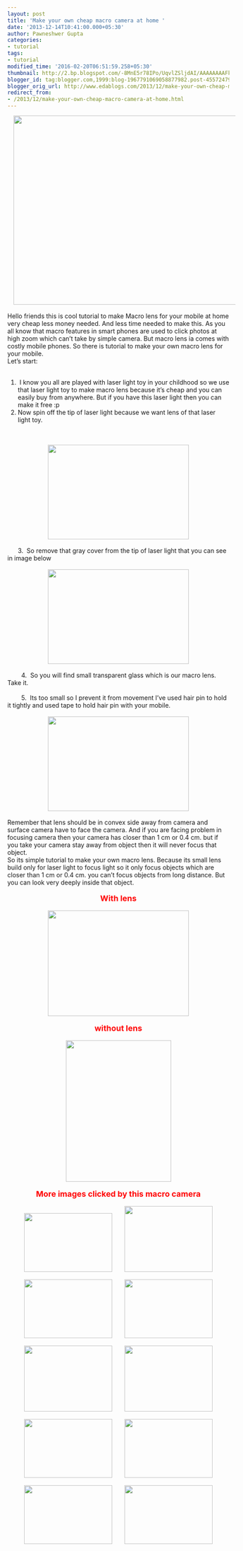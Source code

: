 ```yaml
---
layout: post
title: 'Make your own cheap macro camera at home '
date: '2013-12-14T10:41:00.000+05:30'
author: Pawneshwer Gupta
categories:
- tutorial
tags:
- tutorial
modified_time: '2016-02-20T06:51:59.258+05:30'
thumbnail: http://2.bp.blogspot.com/-8MnE5r78IPo/UqvlZSljdAI/AAAAAAAAFks/US04Xo_fkGQ/s72-c/pWb6Uh.jpg
blogger_id: tag:blogger.com,1999:blog-1967791069058877982.post-4557247939718351460
blogger_orig_url: http://www.edablogs.com/2013/12/make-your-own-cheap-macro-camera-at-home.html
redirect_from:
- /2013/12/make-your-own-cheap-macro-camera-at-home.html
---
```


<div dir="ltr" style="text-align: left;" trbidi="on"><div class="separator" style="clear: both; text-align: center;"><a href="http://2.bp.blogspot.com/-8MnE5r78IPo/UqvlZSljdAI/AAAAAAAAFks/US04Xo_fkGQ/s1600/pWb6Uh.jpg" imageanchor="1" style="margin-left: 1em; margin-right: 1em;"><img border="0" height="428" src="http://2.bp.blogspot.com/-8MnE5r78IPo/UqvlZSljdAI/AAAAAAAAFks/US04Xo_fkGQ/s640/pWb6Uh.jpg" width="640" /></a></div><div class="separator" style="clear: both; text-align: center;"><br /></div><div class="MsoNormal">Hello friends this is cool tutorial to make Macro lens for your mobile at home very cheap less money needed. And less time needed to make this. As you all know that macro features in smart phones are used to click photos at high zoom which can’t take by simple camera. But macro lens ia comes with costly mobile phones. So there is tutorial to make your own macro lens for your mobile.<o:p></o:p></div><div class="MsoNormal">Let’s start:<o:p></o:p></div><div class="MsoNormal"><br /></div><div class="separator" style="clear: both; text-align: center;"></div><div class="MsoNormal"></div><ol style="text-align: left;"><li>&nbsp;I know you all are played with laser light toy in your childhood so we use that laser light toy to make macro lens because it’s cheap and you can easily buy from anywhere. But if you have this laser light then you can make it free :p</li><li>Now spin off the tip of laser light because we want lens of that laser light toy.</li></ol><br /><div class="MsoNormal"><br /></div><div class="MsoNormal"><o:p></o:p></div><div class="separator" style="clear: both; text-align: center;"><a href="http://1.bp.blogspot.com/-A6bZ47spcmE/UqvlSCRDP4I/AAAAAAAAFjc/C11b_w2BuF8/s1600/06VQAh.jpg" imageanchor="1" style="margin-left: 1em; margin-right: 1em;"><img border="0" height="214" src="http://1.bp.blogspot.com/-A6bZ47spcmE/UqvlSCRDP4I/AAAAAAAAFjc/C11b_w2BuF8/s320/06VQAh.jpg" width="320" /></a></div><div class="separator" style="clear: both; text-align: center;"><br /></div><div class="MsoNormal" style="text-align: left;">&nbsp; &nbsp; &nbsp; 3. &nbsp;So remove that gray cover from the tip of laser light that you can see in image below</div><div class="MsoNormal"><o:p></o:p></div><div class="MsoNormal"><br /></div><div class="separator" style="clear: both; text-align: center;"><a href="http://1.bp.blogspot.com/-kU-Vq1GbPoY/UqvlSCkyWPI/AAAAAAAAFjY/VnZ2NiucQkg/s1600/1ylZjh.jpg" imageanchor="1" style="margin-left: 1em; margin-right: 1em;"><img border="0" height="214" src="http://1.bp.blogspot.com/-kU-Vq1GbPoY/UqvlSCkyWPI/AAAAAAAAFjY/VnZ2NiucQkg/s320/1ylZjh.jpg" width="320" /></a></div><div class="separator" style="clear: both; text-align: center;"><br /></div><div class="MsoNormal">&nbsp; &nbsp; &nbsp; &nbsp; 4. &nbsp;So you will find small transparent glass which is our macro lens. Take it.<o:p></o:p></div><div class="MsoNormal"><br /></div><div class="separator" style="clear: both; text-align: center;"></div><div class="MsoNormal">&nbsp; &nbsp; &nbsp; &nbsp; 5. &nbsp;Its too small so I prevent it from movement I’ve used hair pin to hold it tightly and used tape to hold hair pin with your mobile.<o:p></o:p></div><div class="MsoNormal"><br /></div><div class="separator" style="clear: both; text-align: center;"><a href="http://2.bp.blogspot.com/-8MnE5r78IPo/UqvlZSljdAI/AAAAAAAAFks/US04Xo_fkGQ/s1600/pWb6Uh.jpg" imageanchor="1" style="margin-left: 1em; margin-right: 1em;"><img border="0" height="214" src="http://2.bp.blogspot.com/-8MnE5r78IPo/UqvlZSljdAI/AAAAAAAAFks/US04Xo_fkGQ/s320/pWb6Uh.jpg" width="320" /></a></div><div class="separator" style="clear: both; text-align: center;"><br /></div><div class="MsoNormal">Remember that lens should be in convex side away from camera and surface camera have to face the camera. And if you are facing problem in focusing camera then your camera has closer than 1 cm or 0.4 cm. but if you take your camera stay away from object then it will never focus that object.<o:p></o:p></div><div class="separator" style="clear: both; text-align: center;"></div><div class="MsoNormal">So its simple tutorial to make your own macro lens. Because its small lens build only for laser light to focus light so it only focus objects which are closer than 1 cm or 0.4 cm. you can’t focus objects from long distance. But you can look very deeply inside that object.</div><div class="MsoNormal"><br /></div><div class="separator" style="clear: both; text-align: center;"><span style="color: red; font-size: large;"><b>With lens</b></span></div><br /><div class="separator" style="clear: both; text-align: center;"><a href="http://4.bp.blogspot.com/-IBUsg73Ip0w/UqvlavYIs1I/AAAAAAAAFk4/UnjikCvNhXE/s1600/ql1dnh.jpg" imageanchor="1" style="margin-left: 1em; margin-right: 1em;"><img border="0" height="239" src="http://4.bp.blogspot.com/-IBUsg73Ip0w/UqvlavYIs1I/AAAAAAAAFk4/UnjikCvNhXE/s320/ql1dnh.jpg" width="320" /></a></div><div class="separator" style="clear: both; text-align: center;"><br /></div><div class="separator" style="clear: both; text-align: center;"><span style="color: red; font-size: large;"><b>without lens</b></span></div><br /><div class="separator" style="clear: both; text-align: center;"><a href="http://3.bp.blogspot.com/-vnmxot0iwcY/UqvlWT_kcsI/AAAAAAAAFkE/WqK_ztv_LWo/s1600/RTzoZ.jpg" imageanchor="1" style="margin-left: 1em; margin-right: 1em;"><img border="0" height="320" src="http://3.bp.blogspot.com/-vnmxot0iwcY/UqvlWT_kcsI/AAAAAAAAFkE/WqK_ztv_LWo/s320/RTzoZ.jpg" width="239" /></a></div><div class="separator" style="clear: both; text-align: center;"><br /></div><div class="separator" style="clear: both; text-align: center;"><span style="color: red; font-size: large;"><b>More images clicked by this macro camera</b></span></div><br /><div class="separator" style="clear: both; text-align: center;"><a href="http://3.bp.blogspot.com/-rFM8Z0WFH6s/UqvlSaZelqI/AAAAAAAAFjg/tteEZc7lrr4/s1600/9YHFWh.jpg" imageanchor="1" style="margin-left: 1em; margin-right: 1em;"><img border="0" height="133" src="http://3.bp.blogspot.com/-rFM8Z0WFH6s/UqvlSaZelqI/AAAAAAAAFjg/tteEZc7lrr4/s200/9YHFWh.jpg" width="200" /></a><a href="http://3.bp.blogspot.com/-9US_jJeSfT8/UqvlYEds_qI/AAAAAAAAFkY/4r61UKQtoKQ/s1600/asKI8h.jpg" imageanchor="1" style="margin-left: 1em; margin-right: 1em;"><img border="0" height="149" src="http://3.bp.blogspot.com/-9US_jJeSfT8/UqvlYEds_qI/AAAAAAAAFkY/4r61UKQtoKQ/s200/asKI8h.jpg" width="200" /></a></div><div class="separator" style="clear: both; text-align: center;"><br /></div><div class="separator" style="clear: both; text-align: center;"><a href="http://3.bp.blogspot.com/-0n2a-go8kRU/UqvlWWde_rI/AAAAAAAAFkA/6eqSPc56Xcg/s1600/aXevDh.jpg" imageanchor="1" style="margin-left: 1em; margin-right: 1em;"><img border="0" height="133" src="http://3.bp.blogspot.com/-0n2a-go8kRU/UqvlWWde_rI/AAAAAAAAFkA/6eqSPc56Xcg/s200/aXevDh.jpg" width="200" /></a><a href="http://1.bp.blogspot.com/-yQmDSxmmnNw/UqvlZFVAEmI/AAAAAAAAFkk/yEPTBqQFFy4/s1600/bR4N3h.jpg" imageanchor="1" style="margin-left: 1em; margin-right: 1em;"><img border="0" height="133" src="http://1.bp.blogspot.com/-yQmDSxmmnNw/UqvlZFVAEmI/AAAAAAAAFkk/yEPTBqQFFy4/s200/bR4N3h.jpg" width="200" /></a></div><br /><div class="separator" style="clear: both; text-align: center;"><a href="http://4.bp.blogspot.com/-SfKEoeJVjd8/UqvlTa-6YII/AAAAAAAAFjw/27Rrw6MTyUs/s1600/DZnxph.jpg" imageanchor="1" style="margin-left: 1em; margin-right: 1em;"><img border="0" height="149" src="http://4.bp.blogspot.com/-SfKEoeJVjd8/UqvlTa-6YII/AAAAAAAAFjw/27Rrw6MTyUs/s200/DZnxph.jpg" width="200" /></a><a href="http://2.bp.blogspot.com/-FVFjusCtoZU/UqvlVlb8SxI/AAAAAAAAFj4/a5EEiBxWt8M/s1600/EfRPeh.jpg" imageanchor="1" style="margin-left: 1em; margin-right: 1em;"><img border="0" height="149" src="http://2.bp.blogspot.com/-FVFjusCtoZU/UqvlVlb8SxI/AAAAAAAAFj4/a5EEiBxWt8M/s200/EfRPeh.jpg" width="200" /></a></div><br /><div class="separator" style="clear: both; text-align: center;"><a href="http://3.bp.blogspot.com/-AnF_7IPLpcs/UqvlYg-uC9I/AAAAAAAAFkc/2ZuwcgmNmdA/s1600/nZITPh.jpg" imageanchor="1" style="margin-left: 1em; margin-right: 1em;"><img border="0" height="133" src="http://3.bp.blogspot.com/-AnF_7IPLpcs/UqvlYg-uC9I/AAAAAAAAFkc/2ZuwcgmNmdA/s200/nZITPh.jpg" width="200" /></a><a href="http://2.bp.blogspot.com/-9ZC6XSzdAbM/UqvlboCpjRI/AAAAAAAAFlE/1JNveHJViL4/s1600/taZQ9h.jpg" imageanchor="1" style="margin-left: 1em; margin-right: 1em;"><img border="0" height="133" src="http://2.bp.blogspot.com/-9ZC6XSzdAbM/UqvlboCpjRI/AAAAAAAAFlE/1JNveHJViL4/s200/taZQ9h.jpg" width="200" /></a></div><div class="separator" style="clear: both; text-align: center;"></div><br /><div class="separator" style="clear: both; text-align: center;"><a href="http://1.bp.blogspot.com/-anyxt3dNJXE/UqvlcLG3iPI/AAAAAAAAFlQ/6HJxTcQNVwU/s1600/z9N9lh.jpg" imageanchor="1" style="margin-left: 1em; margin-right: 1em;"><img border="0" height="133" src="http://1.bp.blogspot.com/-anyxt3dNJXE/UqvlcLG3iPI/AAAAAAAAFlQ/6HJxTcQNVwU/s200/z9N9lh.jpg" width="200" /></a><a href="http://1.bp.blogspot.com/-GfbTgSfs8to/UqvlWiy_JjI/AAAAAAAAFkI/jWxm54xlqvg/s1600/V5IAVh.jpg" imageanchor="1" style="margin-left: 1em; margin-right: 1em;"><img border="0" height="133" src="http://1.bp.blogspot.com/-GfbTgSfs8to/UqvlWiy_JjI/AAAAAAAAFkI/jWxm54xlqvg/s200/V5IAVh.jpg" width="200" /></a></div><br /><br /><br /><br /></div>